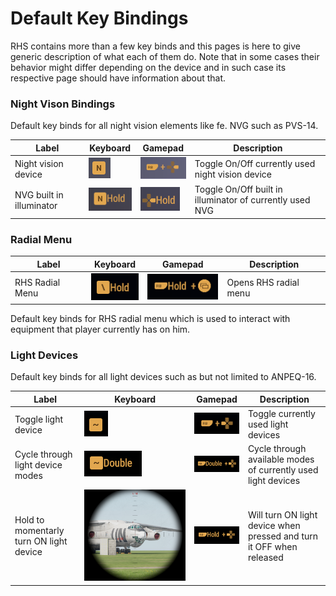 # Default Key Bindings

RHS contains more than a few key binds and this pages is here to give generic description of what each of them do. Note that in some cases their behavior might differ depending on the device and in such case its respective page should have information about that.

### Night Vison Bindings

Default key binds for all night vision elements like fe. NVG such as PVS-14.

| Label                    | Keyboard                                       | Gamepad                                        | Description                                              |
| ------------------------ | ---------------------------------------------- | ---------------------------------------------- | -------------------------------------------------------- |
| Night vision device      | ![](<../../../.gitbook/assets/image (13).png>) | ![](<../../../.gitbook/assets/image (15).png>) | Toggle On/Off currently used night vision device         |
| NVG built in illuminator | ![](<../../../.gitbook/assets/image (24).png>) | ![](<../../../.gitbook/assets/image (29).png>) | Toggle On/Off built in illuminator of currently used NVG |

### Radial Menu

| Label           | Keyboard                                       | Gamepad                                       | Description           |
| --------------- | ---------------------------------------------- | --------------------------------------------- | --------------------- |
| RHS Radial Menu | ![](<../../../.gitbook/assets/image (19).png>) | ![](<../../../.gitbook/assets/image (2).png>) | Opens RHS radial menu |

Default key binds for RHS radial menu which is used to interact with equipment that player currently has on him.

### Light Devices

Default key binds for all light devices such as but not limited to ANPEQ-16.

| Label                                   | Keyboard                                       | Gamepad                                        | Description                                                          |
| --------------------------------------- | ---------------------------------------------- | ---------------------------------------------- | -------------------------------------------------------------------- |
| Toggle light device                     | ![](<../../../.gitbook/assets/image (3).png>)  | ![](<../../../.gitbook/assets/image (21).png>) | Toggle currently used light devices                                  |
| Cycle through light device modes        | ![](<../../../.gitbook/assets/image (8).png>)  | ![](<../../../.gitbook/assets/image (5).png>)  | Cycle through available modes of currently used light devices        |
| Hold to momentarly turn ON light device | ![](<../../../.gitbook/assets/image (16).png>) | ![](<../../../.gitbook/assets/image (18).png>) | Will turn ON light device when pressed and turn it OFF when released |

